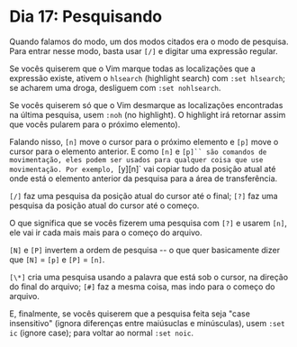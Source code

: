 # Dia 17: Pesquisando

Quando falamos do modo, um dos modos citados era o modo de pesquisa. Para
entrar nesse modo, basta usar `[/]` e digitar uma expressão regular.

Se vocês quiserem que o Vim marque todas as localizações que a expressão
existe, ativem o `hlsearch` (highlight search) com `:set hlsearch`; se acharem
uma droga, desliguem com `:set nohlsearch`.

Se vocês quiserem só que o Vim desmarque as localizações encontradas na última
pesquisa, usem `:noh` (no highlight). O highlight irá retornar assim que vocês
pularem para o próximo elemento).

Falando nisso, `[n]` move o cursor para o próximo elemento e `[p]` move o
cursor para o elemento anterior. E como `[n]` e `[p]`` são comandos de
movimentação, eles podem ser usados para qualquer coisa que use movimentação.
Por exemplo, `[y][n]` vai copiar tudo da posição atual até onde está o elemento
anterior da pesquisa para a área de transferência.

`[/]` faz uma pesquisa da posição atual do cursor até o final; `[?]` faz uma
pesquisa da posição atual do cursor até o começo.

O que significa que se vocês fizerem uma pesquisa com `[?]` e usarem `[n]`, ele
vai ir cada mais mais para o começo do arquivo.

`[N]` e `[P]` invertem a ordem de pesquisa -- o que quer basicamente dizer que
`[N]` = `[p]` e `[P]` = `[n]`.

`[\*]` cria uma pesquisa usando a palavra que está sob o cursor, na direção do
final do arquivo; `[#]` faz a mesma coisa, mas indo para o começo do arquivo.

E, finalmente, se vocês quiserem que a pesquisa feita seja "case insensitivo"
(ignora diferenças entre maiúsuclas e minúsculas), usem `:set ic` (ignore
case); para voltar ao normal `:set noic`.
